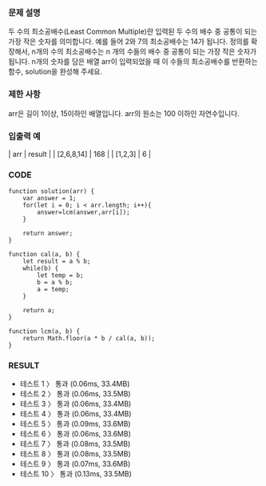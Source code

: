 ### 문제 설명
두 수의 최소공배수(Least Common Multiple)란 입력된 두 수의 배수 중 공통이 되는 가장 작은 숫자를 의미합니다. 예를 들어 2와 7의 최소공배수는 14가 됩니다. 정의를 확장해서, n개의 수의 최소공배수는 n 개의 수들의 배수 중 공통이 되는 가장 작은 숫자가 됩니다. n개의 숫자를 담은 배열 arr이 입력되었을 때 이 수들의 최소공배수를 반환하는 함수, solution을 완성해 주세요.

### 제한 사항
arr은 길이 1이상, 15이하인 배열입니다.
arr의 원소는 100 이하인 자연수입니다.

### 입출력 예
| arr | result |
| [2,6,8,14] | 168 |
| [1,2,3] | 6 |

### CODE 
~~~
function solution(arr) {
    var answer = 1;
    for(let i = 0; i < arr.length; i++){
        answer=lcm(answer,arr[i]);
    }
    
    return answer;
}

function cal(a, b) {
    let result = a % b;
    while(b) {
        let temp = b;
        b = a % b;
        a = temp;
    }
    
    return a;
}

function lcm(a, b) {
    return Math.floor(a * b / cal(a, b));
}
~~~

### RESULT
- 테스트 1 〉	통과 (0.06ms, 33.4MB)
- 테스트 2 〉	통과 (0.06ms, 33.5MB)
- 테스트 3 〉	통과 (0.06ms, 33.4MB)
- 테스트 4 〉	통과 (0.06ms, 33.4MB)
- 테스트 5 〉	통과 (0.09ms, 33.6MB)
- 테스트 6 〉	통과 (0.06ms, 33.6MB)
- 테스트 7 〉	통과 (0.08ms, 33.5MB)
- 테스트 8 〉	통과 (0.08ms, 33.5MB)
- 테스트 9 〉	통과 (0.07ms, 33.6MB)
- 테스트 10 〉	통과 (0.13ms, 33.5MB)
